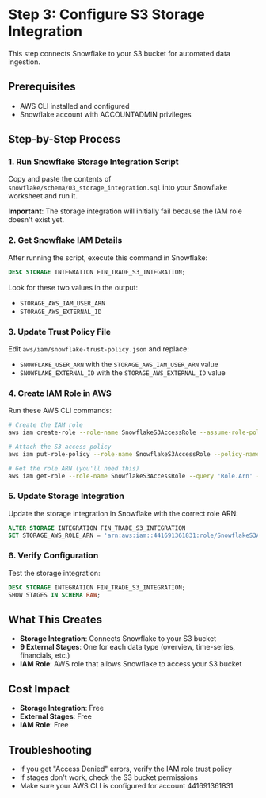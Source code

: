 # Step 3: Configure S3 Storage Integration

This step connects Snowflake to your S3 bucket for automated data ingestion.

## Prerequisites
- AWS CLI installed and configured
- Snowflake account with ACCOUNTADMIN privileges

## Step-by-Step Process

### 1. Run Snowflake Storage Integration Script
Copy and paste the contents of `snowflake/schema/03_storage_integration.sql` into your Snowflake worksheet and run it.

**Important**: The storage integration will initially fail because the IAM role doesn't exist yet.

### 2. Get Snowflake IAM Details
After running the script, execute this command in Snowflake:
```sql
DESC STORAGE INTEGRATION FIN_TRADE_S3_INTEGRATION;
```

Look for these two values in the output:
- `STORAGE_AWS_IAM_USER_ARN`
- `STORAGE_AWS_EXTERNAL_ID`

### 3. Update Trust Policy File
Edit `aws/iam/snowflake-trust-policy.json` and replace:
- `SNOWFLAKE_USER_ARN` with the `STORAGE_AWS_IAM_USER_ARN` value
- `SNOWFLAKE_EXTERNAL_ID` with the `STORAGE_AWS_EXTERNAL_ID` value

### 4. Create IAM Role in AWS
Run these AWS CLI commands:

```bash
# Create the IAM role
aws iam create-role --role-name SnowflakeS3AccessRole --assume-role-policy-document file://aws/iam/snowflake-trust-policy.json

# Attach the S3 access policy
aws iam put-role-policy --role-name SnowflakeS3AccessRole --policy-name SnowflakeS3Access --policy-document file://aws/iam/snowflake-s3-policy.json

# Get the role ARN (you'll need this)
aws iam get-role --role-name SnowflakeS3AccessRole --query 'Role.Arn' --output text
```

### 5. Update Storage Integration
Update the storage integration in Snowflake with the correct role ARN:
```sql
ALTER STORAGE INTEGRATION FIN_TRADE_S3_INTEGRATION
SET STORAGE_AWS_ROLE_ARN = 'arn:aws:iam::441691361831:role/SnowflakeS3AccessRole';
```

### 6. Verify Configuration
Test the storage integration:
```sql
DESC STORAGE INTEGRATION FIN_TRADE_S3_INTEGRATION;
SHOW STAGES IN SCHEMA RAW;
```

## What This Creates
- **Storage Integration**: Connects Snowflake to your S3 bucket
- **9 External Stages**: One for each data type (overview, time-series, financials, etc.)
- **IAM Role**: AWS role that allows Snowflake to access your S3 bucket

## Cost Impact
- **Storage Integration**: Free
- **External Stages**: Free
- **IAM Role**: Free

## Troubleshooting
- If you get "Access Denied" errors, verify the IAM role trust policy
- If stages don't work, check the S3 bucket permissions
- Make sure your AWS CLI is configured for account 441691361831